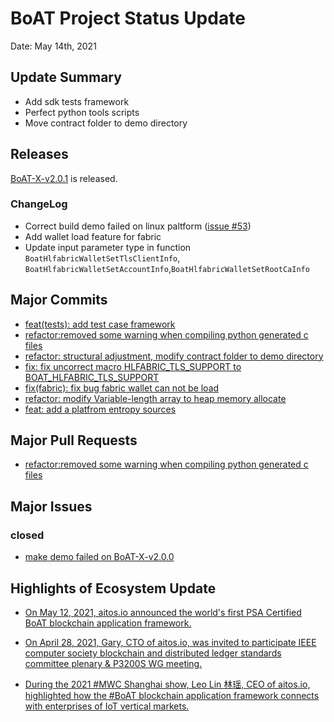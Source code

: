 # BoAT Project Status Update
Date: May 14th, 2021


## Update Summary
* Add sdk tests framework
* Perfect python tools scripts
* Move contract folder to demo directory


## Releases
[BoAT-X-v2.0.1](https://github.com/aitos-io/BoAT-X-Framework/releases/tag/BoAT-X-v2.0.1) is released.

### ChangeLog
- Correct build demo failed on linux paltform ([issue #53](https://github.com/aitos-io/BoAT-X-Framework/issues/53))
- Add wallet load feature for fabric
- Update input parameter type in function `BoatHlfabricWalletSetTlsClientInfo`, `BoatHlfabricWalletSetAccountInfo`,`BoatHlfabricWalletSetRootCaInfo`


## Major Commits
* [feat(tests): add test case framework](https://github.com/aitos-io/BoAT-X-Framework/commit/18a87bf9019e071807ad8467833c42eefd94d622)
* [refactor:removed some warning when compiling python generated c files](https://github.com/aitos-io/BoAT-X-Framework/commit/965a1a878d78786af8cb96f088b3b4215e8ec8d1)
* [refactor: structural adjustment, modify contract folder to demo directory](https://github.com/aitos-io/BoAT-X-Framework/commit/7711524025d382b091a42bbfc616202028fd1612)
* [fix: fix uncorrect macro HLFABRIC_TLS_SUPPORT to BOAT_HLFABRIC_TLS_SUPPORT](https://github.com/aitos-io/BoAT-X-Framework/commit/1eee04c319db3b0fca89ae38735c6d4174577660)
* [fix(fabric): fix bug fabric wallet can not be load](https://github.com/aitos-io/BoAT-X-Framework/commit/86ad619d70d73b9c41088124a87be57f2ff4099b)
* [refactor: modify Variable-length array to heap memory allocate](https://github.com/aitos-io/BoAT-X-Framework/commit/44be0d953c6de17e6c5ac1b72cf90c4a7de35b36)
* [feat: add a platfrom entropy sources](https://github.com/aitos-io/BoAT-X-Framework/commit/38ecfc9e28b23c0423b008a146d8b75ddd033326)
  

## Major Pull Requests
* [refactor:removed some warning when compiling python generated c files](https://github.com/aitos-io/BoAT-X-Framework/pull/55)


## Major Issues

### closed
* [make demo failed on BoAT-X-v2.0.0](https://github.com/aitos-io/BoAT-X-Framework/issues/53)


## Highlights of Ecosystem Update
* [On May 12, 2021, aitos.io announced the world's first PSA Certified BoAT blockchain application framework.](https://www.linkedin.com/feed/update/urn:li:activity:6798241964786626560)

* [On April 28, 2021, Gary, CTO of aitos.io, was invited to participate IEEE computer society blockchain and distributed ledger standards committee plenary & P3200S WG meeting.](https://mp.weixin.qq.com/s?__biz=MzI2MDE5NDYzNA==&mid=2247486425&idx=1&sn=d8b9b11a0048003e0d9fb1c9ec830d7a&chksm=ea6c23fcdd1baaeaa0f83584ffad9c8682999f38d890aaad8e1c3f28b32c8955d9c336b952f1&token=287216320&lang=zh_CN#rd)

* [During the 2021 #MWC Shanghai show, Leo Lin 林瑶, CEO of aitos.io, highlighted how the #BoAT blockchain application framework connects with enterprises of IoT vertical markets.](https://www.linkedin.com/feed/update/urn:li:activity:6785417974657507328)


